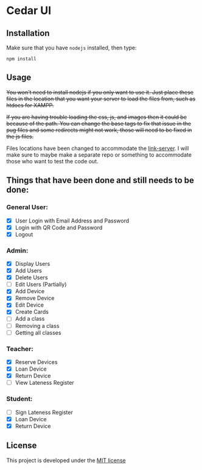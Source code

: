 # Cedar UI

## Installation
Make sure that you have `nodejs` installed, then type:

    npm install

## Usage
~~You won't need to install nodejs if you only want to use it. Just place these files in the location that you want your server to load the files from, such as htdocs for XAMPP.~~

~~If you are having trouble loading the css, js, and images then it could be because of the path. You can change the base tags to fix that issue in the pug files and some redirects might not work, those will need to be fixed in the js files.~~

Files locations have been changed to accommodate the [link-server](https://github.com/Jewel-Systems/link-server). I will make sure to maybe make a separate repo or something to accommodate those who want to test the code out.

## Things that have been done and still needs to be done:
### General User:
- [x] User Login with Email Address and Password
- [x] Login with QR Code and Password
- [x] Logout

### Admin:
- [x] Display Users
- [x] Add Users
- [x] Delete Users
- [ ] Edit Users (Partially)
- [x] Add Device
- [x] Remove Device
- [x] Edit Device
- [x] Create Cards
- [ ] Add a class
- [ ] Removing a class
- [ ] Getting all classes

### Teacher:
- [x] Reserve Devices
- [x] Loan Device
- [x] Return Device
- [ ] View Lateness Register

### Student:
- [ ] Sign Lateness Register
- [x] Loan Device
- [x] Return Device

## License
This project is developed under the [MIT license](LICENSE)
